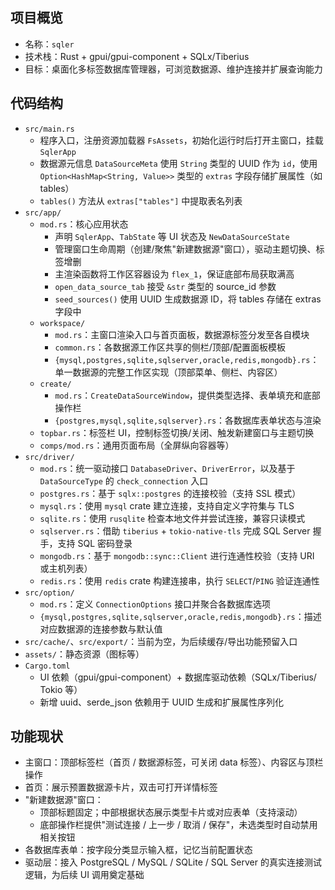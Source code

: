 ## 项目概览
- 名称：`sqler`
- 技术栈：Rust + gpui/gpui-component + SQLx/Tiberius
- 目标：桌面化多标签数据库管理器，可浏览数据源、维护连接并扩展查询能力

## 代码结构
- `src/main.rs`
  - 程序入口，注册资源加载器 `FsAssets`，初始化运行时后打开主窗口，挂载 `SqlerApp`
  - 数据源元信息 `DataSourceMeta` 使用 `String` 类型的 UUID 作为 `id`，使用 `Option<HashMap<String, Value>>` 类型的 `extras` 字段存储扩展属性（如 tables）
  - `tables()` 方法从 `extras["tables"]` 中提取表名列表
- `src/app/`
  - `mod.rs`：核心应用状态
    - 声明 `SqlerApp`、`TabState` 等 UI 状态及 `NewDataSourceState`
    - 管理窗口生命周期（创建/聚焦"新建数据源"窗口），驱动主题切换、标签增删
    - 主渲染函数将工作区容器设为 `flex_1`，保证底部布局获取满高
    - `open_data_source_tab` 接受 `&str` 类型的 source_id 参数
    - `seed_sources()` 使用 UUID 生成数据源 ID，将 tables 存储在 extras 字段中
  - `workspace/`
    - `mod.rs`：主窗口渲染入口与首页面板，数据源标签分发至各自模块
    - `common.rs`：各数据源工作区共享的侧栏/顶部/配置面板模板
    - `{mysql,postgres,sqlite,sqlserver,oracle,redis,mongodb}.rs`：单一数据源的完整工作区实现（顶部菜单、侧栏、内容区）
  - `create/`
    - `mod.rs`：`CreateDataSourceWindow`，提供类型选择、表单填充和底部操作栏
    - `{postgres,mysql,sqlite,sqlserver}.rs`：各数据库表单状态与渲染
  - `topbar.rs`：标签栏 UI，控制标签切换/关闭、触发新建窗口与主题切换
  - `comps/mod.rs`：通用页面布局（全屏纵向容器等）
- `src/driver/`
  - `mod.rs`：统一驱动接口 `DatabaseDriver`、`DriverError`，以及基于 `DataSourceType` 的 `check_connection` 入口
  - `postgres.rs`：基于 `sqlx::postgres` 的连接校验（支持 SSL 模式）
  - `mysql.rs`：使用 `mysql` crate 建立连接，支持自定义字符集与 TLS
  - `sqlite.rs`：使用 `rusqlite` 检查本地文件并尝试连接，兼容只读模式
  - `sqlserver.rs`：借助 `tiberius` + `tokio-native-tls` 完成 SQL Server 握手，支持 SQL 密码登录
  - `mongodb.rs`：基于 `mongodb::sync::Client` 进行连通性校验（支持 URI 或主机列表）
  - `redis.rs`：使用 `redis` crate 构建连接串，执行 `SELECT`/`PING` 验证连通性
- `src/option/`
  - `mod.rs`：定义 `ConnectionOptions` 接口并聚合各数据库选项
  - `{mysql,postgres,sqlite,sqlserver,oracle,redis,mongodb}.rs`：描述对应数据源的连接参数与默认值
- `src/cache/`、`src/export/`：当前为空，为后续缓存/导出功能预留入口
- `assets/`：静态资源（图标等）
- `Cargo.toml`
  - UI 依赖（gpui/gpui-component）+ 数据库驱动依赖（SQLx/Tiberius/ Tokio 等）
  - 新增 uuid、serde_json 依赖用于 UUID 生成和扩展属性序列化

## 功能现状
- 主窗口：顶部标签栏（首页 / 数据源标签，可关闭 data 标签）、内容区与顶栏操作
- 首页：展示预置数据源卡片，双击可打开详情标签
- "新建数据源"窗口：
  - 顶部标题固定；中部根据状态展示类型卡片或对应表单（支持滚动）
  - 底部操作栏提供"测试连接 / 上一步 / 取消 / 保存"，未选类型时自动禁用相关按钮
- 各数据库表单：按字段分类显示输入框，记忆当前配置状态
- 驱动层：接入 PostgreSQL / MySQL / SQLite / SQL Server 的真实连接测试逻辑，为后续 UI 调用奠定基础


